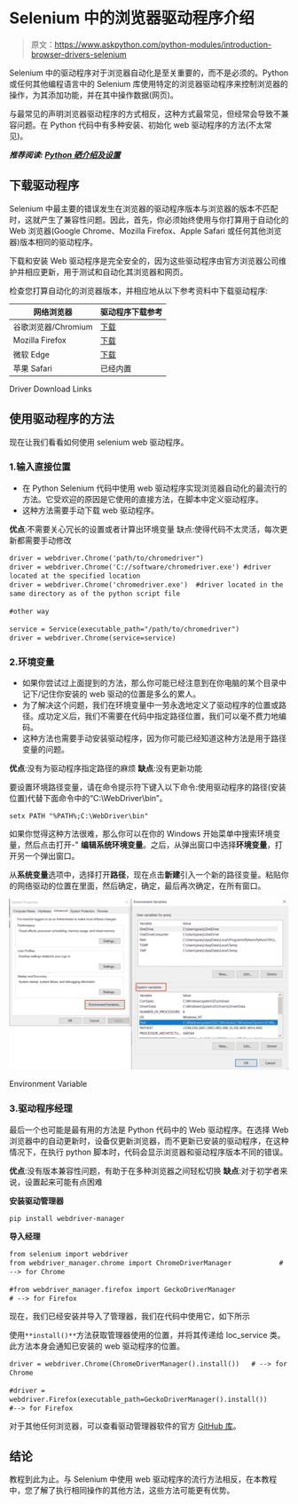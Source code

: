 # Selenium 中的浏览器驱动程序介绍

> 原文：<https://www.askpython.com/python-modules/introduction-browser-drivers-selenium>

Selenium 中的驱动程序对于浏览器自动化是至关重要的，而不是必须的。Python 或任何其他编程语言中的 Selenium 库使用特定的浏览器驱动程序来控制浏览器的操作，为其添加功能，并在其中操作数据(网页)。

与最常见的声明浏览器驱动程序的方式相反，这种方式最常见，但经常会导致不兼容问题。在 Python 代码中有多种安装、初始化 web 驱动程序的方法(不太常见)。

***推荐阅读: [Python 硒介绍及设置](https://www.askpython.com/python-modules/selenium-introduction-and-setup)***

## 下载驱动程序

Selenium 中最主要的错误发生在浏览器的驱动程序版本与浏览器的版本不匹配时，这就产生了兼容性问题。因此，首先，你必须始终使用与你打算用于自动化的 Web 浏览器(Google Chrome、Mozilla Firefox、Apple Safari 或任何其他浏览器)版本相同的驱动程序。

下载和安装 Web 驱动程序是完全安全的，因为这些驱动程序由官方浏览器公司维护并相应更新，用于测试和自动化其浏览器和网页。

检查您打算自动化的浏览器版本，并相应地从以下参考资料中下载驱动程序:

| 网络浏览器 | 驱动程序下载参考 |
| --- | --- |
| 谷歌浏览器/Chromium | [下载](https://chromedriver.storage.googleapis.com/index.html) |
| Mozilla Firefox | [下载](https://github.com/mozilla/geckodriver/releases) |
| 微软 Edge | [下载](https://developer.microsoft.com/en-us/microsoft-edge/tools/webdriver/) |
| 苹果 Safari | 已经内置 |

Driver Download Links

## 使用驱动程序的方法

现在让我们看看如何使用 selenium web 驱动程序。

### 1.输入直接位置

*   在 Python Selenium 代码中使用 web 驱动程序实现浏览器自动化的最流行的方法。它受欢迎的原因是它使用的直接方法，在脚本中定义驱动程序。
*   这种方法需要手动下载 web 驱动程序。

**优点**:不需要关心冗长的设置或者计算出环境变量
缺点:使得代码不太灵活，每次更新都需要手动修改

```
driver = webdriver.Chrome('path/to/chromedriver") 
driver = webdriver.Chrome('C://software/chromedriver.exe') #driver located at the specified location
driver = webdriver.Chrome('chromedriver.exe')  #driver located in the same directory as of the python script file

#other way

service = Service(executable_path="/path/to/chromedriver")
driver = webdriver.Chrome(service=service)

```

### 2.环境变量

*   如果你尝试过上面提到的方法，那么你可能已经注意到在你电脑的某个目录中记下/记住你安装的 web 驱动的位置是多么的累人。
*   为了解决这个问题，我们在环境变量中一劳永逸地定义了驱动程序的位置或路径。成功定义后，我们不需要在代码中指定路径位置，我们可以毫不费力地编码。
*   这种方法也需要手动安装驱动程序，因为你可能已经知道这种方法是用于路径变量的问题。

**优点**:没有为驱动程序指定路径的麻烦
**缺点**:没有更新功能

要设置环境路径变量，请在命令提示符下键入以下命令:使用驱动程序的路径(安装位置)代替下面命令中的“C:\WebDriver\bin”。

```
setx PATH "%PATH%;C:\WebDriver\bin"

```

如果你觉得这种方法很难，那么你可以在你的 Windows 开始菜单中搜索环境变量，然后点击打开-" **编辑系统环境变量**。之后，从弹出窗口中选择**环境变量**，打开另一个弹出窗口。

从**系统变量**选项中，选择打开**路径**，现在点击**新建**引入一个新的路径变量。粘贴你的网络驱动的位置在里面，然后确定，确定，最后再次确定，在所有窗口。

![Environment Variable](img/926c9456d753f9582b4baa7910af7c60.png)

Environment Variable

### 3.驱动程序经理

最后一个也可能是最有用的方法是 Python 代码中的 Web 驱动程序。在选择 Web 浏览器中的自动更新时，设备仅更新浏览器，而不更新已安装的驱动程序，在这种情况下，在执行 python 脚本时，代码会显示浏览器和驱动程序版本不同的错误。

**优点**:没有版本兼容性问题，有助于在多种浏览器之间轻松切换
**缺点**:对于初学者来说，设置起来可能有点困难

**安装驱动管理器**

```
pip install webdriver-manager

```

**导入经理**

```
from selenium import webdriver
from webdriver_manager.chrome import ChromeDriverManager            # --> for Chrome

#from webdriver_manager.firefox import GeckoDriverManager               # --> for Firefox

```

现在，我们已经安装并导入了管理器，我们在代码中使用它，如下所示

使用`**install()**`方法获取管理器使用的位置，并将其传递给 loc_service 类。此方法本身会通知已安装的 web 驱动程序的位置。

```
driver = webdriver.Chrome(ChromeDriverManager().install())   # --> for Chrome

#driver = webdriver.Firefox(executable_path=GeckoDriverManager().install())     #--> for Firefox

```

对于其他任何浏览器，可以查看驱动管理器软件的官方 [GitHub 库](https://github.com/SergeyPirogov/webdriver_manager)。

## 结论

教程到此为止。与 Selenium 中使用 web 驱动程序的流行方法相反，在本教程中，您了解了执行相同操作的其他方法，这些方法可能更有优势。